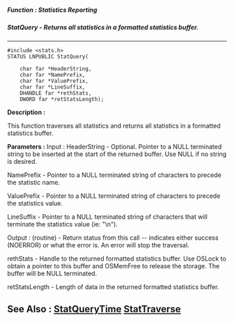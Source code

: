 ##### Function : Statistics Reporting
##### StatQuery - Returns all statistics in a formatted statistics buffer.
---
```
#include <stats.h>
STATUS LNPUBLIC StatQuery(

	char far *HeaderString,
	char far *NamePrefix,
	char far *ValuePrefix,
	char far *LineSuffix,
	DHANDLE far *rethStats,
	DWORD far *retStatsLength);
```
**Description :**

This function traverses all statistics and returns all statistics in a 
formatted statistics buffer.  

**Parameters :**
Input :
HeaderString  -  Optional.  Pointer to a NULL terminated string to be inserted at the start of the returned buffer.  Use NULL if no string is desired.

NamePrefix  -  Pointer to a NULL terminated string of characters to precede the statistic name.

ValuePrefix  -  Pointer to a NULL terminated string of characters to precede the statistics value. 

LineSuffix  -  Pointer to a NULL terminated string of characters that will terminate the statistics value (ie:  "\n").

Output :
(routine)  -  Return status from this call -- indicates either success (NOERROR) or what the error is.  An error will stop the traversal.


rethStats  -  Handle to the returned formatted statistics buffer.  Use OSLock to obtain a pointer to this buffer and OSMemFree to release the storage.  The buffer will be NULL terminated.

retStatsLength  -  Length of data in the returned formatted statistics buffer.


**See Also :**
[StatQueryTime](/domino-c-api-docs/reference/Func/StatQueryTime)
[StatTraverse](/domino-c-api-docs/reference/Func/StatTraverse)
---

